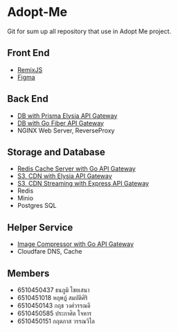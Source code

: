 # Adopt-Me
Git for sum up all repository that use in Adopt Me project.

## Front End
  - [RemixJS](https://github.com/BuB1e/AdoptMe-FrontEnd-Remix)
  - [Figma](https://www.figma.com/design/dZ80kFKyyNxUkAcxvsMsh0/AdoptMe?node-id=0-1&node-type=canvas&t=fForgGiKjXOwxuK9-0)

## Back End
  - [DB with Prisma Elysia API Gateway](https://github.com/pwtpcn/AdoptMe-Database)
  - [DB with Go Fiber API Gateway](https://github.com/PrakasitJ/Go-Postgres-API)
  - NGINX Web Server, ReverseProxy

## Storage and Database
  - [Redis Cache Server with Go API Gateway](https://github.com/Kriwn/Go_Reverse_Proxy)
  - [S3, CDN with Elysia API Gateway](https://github.com/PrakasitJ/proxy-server-elysia)
  - [S3, CDN Streaming with Express API Gateway](https://github.com/PrakasitJ/proxy-server-express)
  - Redis
  - Minio
  - Postgres SQL

## Helper Service
  - [Image Compressor with Go API Gateway](https://github.com/Kriwn/Go_Compressor)
  - Cloudfare DNS, Cache

## Members
  - 6510450437 ธนภูมิ ไชยเสนา
  - 6510451018 หฤษฎ์ สมบัติศิริ
  - 6510450143 กฤช วงศ์วรรณดี
  - 6510450585 ประกาศิต ใจหาร
  - 6510450151 กฤตภาส วรรณวิไล

